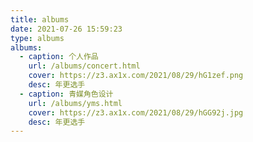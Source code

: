 ```yaml
---
title: albums
date: 2021-07-26 15:59:23
type: albums
albums:
  - caption: 个人作品
    url: /albums/concert.html
    cover: https://z3.ax1x.com/2021/08/29/hG1zef.png
    desc: 年更选手
  - caption: 青媒角色设计
    url: /albums/yms.html
    cover: https://z3.ax1x.com/2021/08/29/hGG92j.jpg
    desc: 年更选手
---
```

